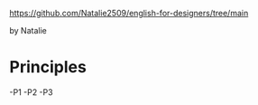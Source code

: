 https://github.com/Natalie2509/english-for-designers/tree/main

by Natalie

# Principles

-P1
-P2
-P3

